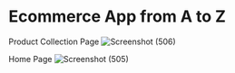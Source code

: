 # Ecommerce App from A to Z

Product Collection Page
![Screenshot (506)](https://user-images.githubusercontent.com/72207261/148056782-b16b471c-6abd-47bd-8686-9dc9d16a6748.png)


Home Page
![Screenshot (505)](https://user-images.githubusercontent.com/72207261/148056828-0ad5781f-888a-40c3-a2fd-d69aeceadc91.png)
